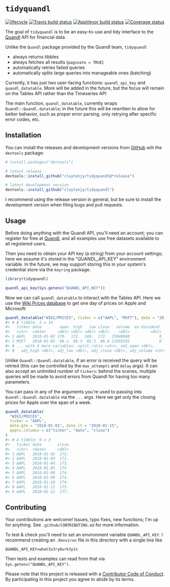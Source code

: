 
<!-- README.md is generated from README.Rmd. Please edit that file -->
`tidyquandl`
============

[![lifecycle](https://img.shields.io/badge/lifecycle-experimental-orange.svg)](https://tidyverse.org/lifecycle/#experimental) [![Travis build status](https://travis-ci.org/ClaytonJY/tidyquandl.svg?branch=master)](https://travis-ci.org/ClaytonJY/tidyquandl) [![AppVeyor build status](https://ci.appveyor.com/api/projects/status/github/ClaytonJY/tidyquandl?branch=master&svg=true)](https://ci.appveyor.com/project/ClaytonJY/tidyquandl) [![Coverage status](https://codecov.io/gh/ClaytonJY/tidyquandl/branch/master/graph/badge.svg)](https://codecov.io/github/ClaytonJY/tidyquandl?branch=master)

The goal of `tidyquandl` is to be an easy-to-use and tidy interface to the [Quandl](https://www.quandl.com/) API for financial data.

Unlike the `Quandl` package provided by the Quandl team, `tidyquandl`

-   always returns tibbles
-   always fetches all results (`paginate = TRUE`)
-   automatically retries failed queries
-   automatically splits large queries into manageable ones (batching)

Currently, it has just two user-facing functions: `quandl_api_key` and `quandl_datatable`. More will be added in the future, but the focus will remain on the Tables API rather than the Timeseries API

The main function, `quandl_datatable`, currently wraps `Quandl::Quandl.datatable`; in the future this will be rewritten to allow for better behavior, such as proper error parsing, only retrying after specific error codes, etc.

Installation
------------

You can install the releases and development versions from [GitHub](https://github.com/) wih the `devtools` package:

``` r
# install.packages("devtools")

# latest release
devtools::install_github("claytonjy/tidyquandl@*release")

# latest development version
devtools::install_github("claytonjy/tidyquandl")
```

I recommend using the release version in general, but be sure to install the development version when filing bugs and pull requests.

Usage
-----

Before doing anything with the Quandl API, you'll need an account; you can register for free at [Quandl](https://www.quandl.com/), and all examples use free datasets available to all registered users.

Then you need to obtain your API key (a string) from your account settings; here we assume it's stored in the "QUANDL\_API\_KEY" environment variable. In the future, we may support storing this in your system's credential store via the `keyring` package.

``` r
library(tidyquandl)

quandl_api_key(Sys.getenv("QUANDL_API_KEY"))
```

Now we can call `quandl_datatable` to interact with the Tables API. Here we use the [Wiki Prices database](https://www.quandl.com/databases/WIKIP) to get one day of prices on Apple and Microsoft:

``` r
quandl_datatable("WIKI/PRICES", ticker = c("AAPL", "MSFT"), date = "2018-01-02")
#> # A tibble: 2 x 14
#>   ticker date        open  high   low close   volume `ex-dividend`
#>   <chr>  <date>     <dbl> <dbl> <dbl> <dbl>    <dbl>         <dbl>
#> 1 AAPL   2018-01-02 170.  172.  169.  172.  25048048             0
#> 2 MSFT   2018-01-02  86.1  86.3  85.5  86.0 21993101             0
#> # ... with 6 more variables: split_ratio <chr>, adj_open <dbl>,
#> #   adj_high <dbl>, adj_low <dbl>, adj_close <dbl>, adj_volume <chr>
```

Unlike `Quandl::Quandl.datatable`, if an error is received the query will be retried (this can be controlled by the `max_attempts` and `delay` args). It can also accept an unlimited number of `tickers`: behind the scenes, multiple queries will be made to avoid errors from Quandl for having too many parameters.

You can pass in any of the arguments you're used to passing into `Quandl::Quandl.datatable` via the `...` args. Here we get only the closing prices for Apple over the span of a week.

``` r
quandl_datatable(
  "WIKI/PRICES",
  ticker = "AAPL",
  date.gte = "2018-01-01", date.lt = "2018-01-15",
  qopts.columns = c("ticker", "date", "close")
)
#> # A tibble: 9 x 3
#>   ticker date       close
#>   <chr>  <date>     <dbl>
#> 1 AAPL   2018-01-02  172.
#> 2 AAPL   2018-01-03  172.
#> 3 AAPL   2018-01-04  173.
#> 4 AAPL   2018-01-05  175 
#> 5 AAPL   2018-01-08  174.
#> 6 AAPL   2018-01-09  174.
#> 7 AAPL   2018-01-10  174.
#> 8 AAPL   2018-01-11  175.
#> 9 AAPL   2018-01-12  177.
```

Contributing
------------

Your contributions are welcome! Issues, typo fixes, new functions; I'm up for anything. See `.github/CONTRIBUTING.md` for more information.

To test & check you'll need to set an environment variable `QUANDL_API_KEY`. I recommend creating an `.Renviron` file in this directory with a single line like

    QUANDL_API_KEY=what3v3ry0urk3y1s

Then tests and examples can read from that via `Sys.getenv("QUANDL_API_KEY")`.

Please note that this project is released with a [Contributor Code of Conduct](.github/CODE_OF_CONDUCT.md). By participating in this project you agree to abide by its terms.
